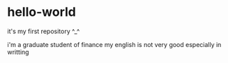 # hello-world
it's my first repository ^_^

i'm a graduate student of finance
my english is not very good especially in writting 
